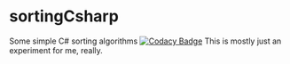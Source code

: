 # sortingCsharp
Some simple C# sorting algorithms
[![Codacy Badge](https://api.codacy.com/project/badge/Grade/8195c1ff2a9e48558f0863e6ea1e8825)](https://www.codacy.com/app/cainatkinson98/sortingCsharp?utm_source=github.com&amp;utm_medium=referral&amp;utm_content=cainy-a/sortingCsharp&amp;utm_campaign=Badge_Grade)
This is mostly just an experiment for me, really.

